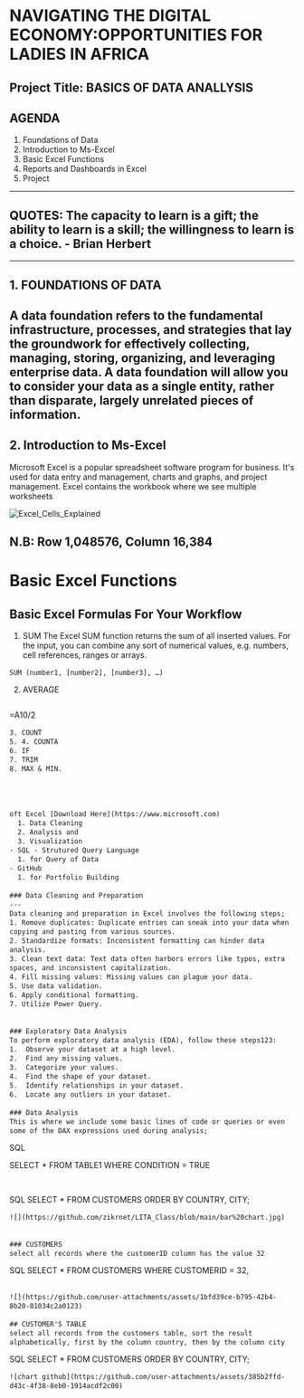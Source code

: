 # NAVIGATING THE DIGITAL ECONOMY:OPPORTUNITIES FOR LADIES IN AFRICA

## Project Title: BASICS OF DATA ANALLYSIS

## AGENDA

1. Foundations of Data
2. Introduction to Ms-Excel
3. Basic Excel Functions
4. Reports and Dashboards in Excel
5. Project
---
## QUOTES: The capacity to learn is a gift; the ability to learn is a skill; the willingness to learn is a choice. - Brian Herbert
---
## 1. FOUNDATIONS OF DATA
A data foundation refers to the fundamental infrastructure, processes, and strategies that lay the groundwork for effectively collecting, managing, storing, organizing, and leveraging enterprise data. A data foundation will allow you to consider your data as a single entity, rather than disparate, largely unrelated pieces of information.
---

## 2. Introduction to Ms-Excel
Microsoft Excel is a popular spreadsheet software program for business. It's used for data entry and management, charts and graphs, and project management. Excel contains the workbook where we see multiple worksheets

![Excel_Cells_Explained](https://github.com/user-attachments/assets/95b2718a-d1a3-4363-b396-0ed6e7dbdc41)

N.B: Row 1,048576,  Column 16,384
---
# Basic Excel Functions

## Basic Excel Formulas For Your Workflow 
1. SUM
The Excel SUM function returns the sum of all inserted values. For the input, you can combine any sort of numerical values, e.g. numbers, cell references, ranges or arrays.
```
SUM (number1, [number2], [number3], …)
```
2. AVERAGE
   ```
=A10/2
```
3. COUNT
5. 4. COUNTA
6. IF
7. TRIM
8. MAX & MIN.




oft Excel [Download Here](https://www.microsoft.com)
  1. Data Cleaning
  2. Analysis and
  3. Visualization
- SQL - Strutured Query Language
  1. for Query of Data
- GitHub
  1. for Portfolio Building

### Data Cleaning and Preparation
---
Data cleaning and preparation in Excel involves the following steps;
1. Remove duplicates: Duplicate entries can sneak into your data when copying and pasting from various sources.
2. Standardize formats: Inconsistent formatting can hinder data analysis.
3. Clean text data: Text data often harbors errors like typos, extra spaces, and inconsistent capitalization.
4. Fill missing values: Missing values can plague your data.
5. Use data validation.
6. Apply conditional formatting.
7. Utilize Power Query.


### Exploratory Data Analysis
To perform exploratory data analysis (EDA), follow these steps123:
1.  Observe your dataset at a high level.
2.  Find any missing values.
3.  Categorize your values.
4.  Find the shape of your dataset.
5.  Identify relationships in your dataset.
6.  Locate any outliers in your dataset.

### Data Analysis 
This is where we include some basic lines of code or queries or even some of the DAX expressions used during analysis;

```
SQL

SELECT * FROM TABLE1
WHERE CONDITION = TRUE
```


```
SQL
SELECT * FROM CUSTOMERS ORDER BY
COUNTRY, CITY;
```
![](https://github.com/zikrnet/LITA_Class/blob/main/bar%20chart.jpg)


### CUSTOMERS
select all records where the customerID column has the value 32

```
SQL
SELECT * FROM CUSTOMERS WHERE CUSTOMERID = 32,
```

![](https://github.com/user-attachments/assets/1bfd39ce-b795-42b4-8b20-81034c2a0123)

## CUSTOMER'S TABLE
select all records from the customers table, sort the result alphabetically, first by the column country, then by the column city

```
SQL
SELECT * FROM CUSTOMERS ORDER BY
COUNTRY, CITY;
```
![chart github](https://github.com/user-attachments/assets/385b2ffd-d43c-4f38-8eb0-1914acdf2c00)
